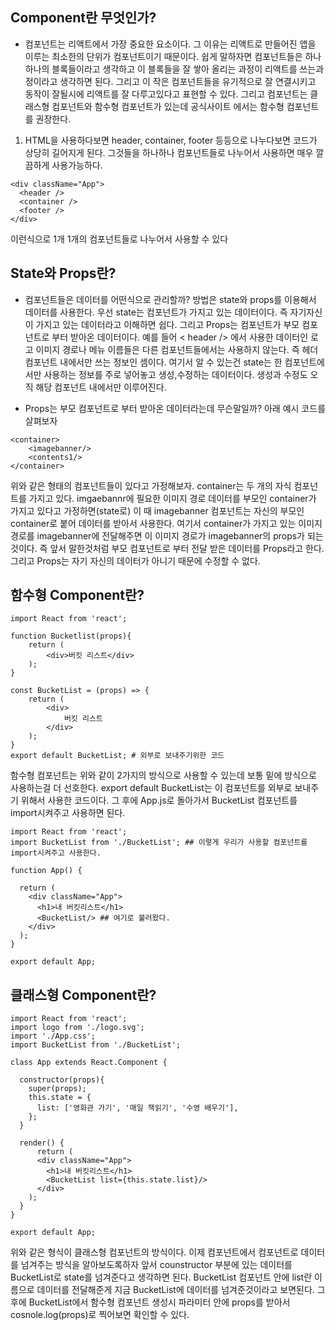 ## Component란 무엇인가?
- 컴포넌트는 리액트에서 가장 중요한 요소이다. 그 이유는 리액트로 만들어진 앱을 이루는 최소한의 단위가 컴포넌트이기 때문이다. 쉽게 말하자면 컴포넌트들은 하나하나의 블록들이라고 생각하고 이 블록들을 잘 쌓아 올리는 과정이 리액트를 쓰는과정이라고 생각하면 된다. 그리고 이 작은 컴포넌트들을 유기적으로 잘 연결시키고 동작이 잘될시에 리액트를 잘 다루고있다고 표현할 수 있다. 그리고 컴포넌트는 클래스형 컴포넌트와 함수형 컴포넌트가 있는데 공식사이트 에서는 함수형 컴포넌트를 권장한다.

1. HTML을 사용하다보면 header, container, footer 등등으로 나누다보면 코드가 상당히 길어지게 된다. 그것들을 하나하나 컴포넌트들로 나누어서 사용하면 매우 깔끔하게 사용가능하다.

```
<div className="App">
  <header />
  <container />
  <footer />
</div>
```

이런식으로 1개 1개의 컴포넌트들로 나누어서 사용할 수 있다

## State와 Props란?
- 컴포넌트들은 데이터를 어떤식으로 관리할까? 방법은 state와 props를 이용해서 데이터를 사용한다. 우선 state는 컴포넌트가 가지고 있는 데이터이다. 즉 자기자신이 가지고 있는 데이터라고 이해하면 쉽다. 그리고 Props는 컴포넌트가 부모 컴포넌트로 부터 받아온 데이터이다. 예를 들어 < header /> 에서 사용한 데이터인 로고 이미지 경로나 메뉴 이름들은 다른 컴포넌트들에서는 사용하지 않는다. 즉 헤더 컴포넌트 내에서만 쓰는 정보인 셈이다. 여기서 알 수 있는건 state는 한 컴포넌트에서만 사용하는 정보를 주로 넣어놓고 생성,수정하는 데이터이다. 생성과 수정도 오직 해당 컴포넌트 내에서만 이루어진다.

- Props는 부모 컴포넌트로 부터 받아온 데이터라는데 무슨말일까? 아래 예시 코드를 살펴보자
```
<container>
	<imagebanner/>
	<contents1/>
</container>
```
위와 같은 형태의 컴포넌트들이 있다고 가정해보자. container는 두 개의 자식 컴포넌트를 가지고 있다. imgaebannr에 필요한 이미지 경로 데이터를 부모인 container가 가지고 있다고 가정하면(state로) 이 때 imagebanner 컴포넌트는 자신의 부모인 container로 붙어 데이터를 받아서 사용한다. 여기서 container가 가지고 있는 이미지 경로를 imagebanner에 전달해주면 이 이미지 경로가 imagebanner의 props가 되는것이다. 즉 앞서 말한것처럼 부모 컴포넌트로 부터 전달 받은 데이터를 Props라고 한다. 그리고 Props는 자기 자신의 데이터가 아니기 때문에 수정할 수 없다.

## 함수형 Component란?
```
import React from 'react'; 

function Bucketlist(props){
    return (
        <div>버킷 리스트</div>
    );
}

const BucketList = (props) => {
    return (
        <div>
            버킷 리스트
        </div>
    );
}
export default BucketList; # 외부로 보내주기위한 코드
```

함수형 컴포넌트는 위와 같이 2가지의 방식으로 사용할 수 있는데 보통 밑에 방식으로 사용하는걸 더 선호한다. export default BucketList는 이 컴포넌트를 외부로 보내주기 위해서 사용한 코드이다.
그 후에 App.js로 돌아가서 BucketList 컴포넌트를 import시켜주고 사용하면 된다.
```
import React from 'react';
import BucketList from './BucketList'; ## 이렇게 우리가 사용할 컴포넌트를 import시켜주고 사용한다.

function App() {

  return (
    <div className="App">
      <h1>내 버킷리스트</h1>
      <BucketList/> ## 여기로 불러왔다.
    </div>
  );
}

export default App;
```

## 클래스형 Component란?
```
import React from 'react';
import logo from './logo.svg';
import './App.css';
import BucketList from './BucketList';

class App extends React.Component {

  constructor(props){
    super(props);
    this.state = {
      list: ['영화관 가기', '매일 책읽기', '수영 배우기'],
    };
  }

  render() {
      return (
      <div className="App">
        <h1>내 버킷리스트</h1>
        <BucketList list={this.state.list}/>
      </div>
    );
  }
}

export default App;
```
위와 같은 형식이 클래스형 컴포넌트의 방식이다. 이제 컴포넌트에서 컴포넌트로 데이터를 넘겨주는 방식을 알아보도록하자 앞서 counstructor 부분에 있는 데이터를 BucketList로 state를 넘겨준다고 생각하면 된다. BucketList 컴포넌트 안에 list란 이름으로 데이터를 전달해준게 지금 BucketList에 데이터를 넘겨준것이라고 보면된다. 그 후에 BucketList에서 함수형 컴포넌트 생성시 파라미터 안에 props를 받아서 cosnole.log(props)로 찍어보면 확인할 수 있다.

